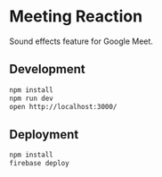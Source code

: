 # Meeting Reaction
Sound effects feature for Google Meet.

## Development

```bash
npm install
npm run dev
open http://localhost:3000/
```

## Deployment

```bash
npm install
firebase deploy
```

